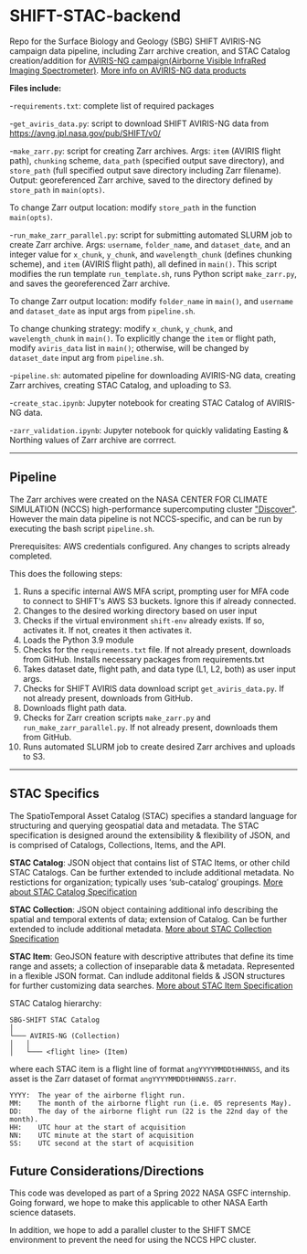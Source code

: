 # SHIFT-STAC-backend
Repo for the Surface Biology and Geology (SBG) SHIFT AVIRIS-NG campaign data pipeline, including Zarr archive creation, and STAC Catalog creation/addition for [AVIRIS-NG campaign(Airborne Visible InfraRed Imaging Spectrometer)](https://avirisng.jpl.nasa.gov). [More info on AVIRIS-NG data products](https://avirisng.jpl.nasa.gov/dataportal/)

**Files include:**

-`requirements.txt`: complete list of required packages

-`get_aviris_data.py`: script to download SHIFT AVIRIS-NG data from https://avng.jpl.nasa.gov/pub/SHIFT/v0/ 

-`make_zarr.py`: script for creating Zarr archives. Args: `item` (AVIRIS flight path), `chunking` scheme, `data_path` (specified output save directory), and `store_path` (full specified output save directory including Zarr filename). Output: georeferenced Zarr archive, saved to the directory defined by `store_path` in `main(opts)`.

To change Zarr output location: modify `store_path` in the function ` main(opts)`.

-`run_make_zarr_parallel.py`: script for submitting automated SLURM job to create Zarr archive. Args: `username`, `folder_name`, and `dataset_date`, and an integer value for `x_chunk`, `y_chunk`, and `wavelength_chunk` (defines chunking scheme), and `item` (AVIRIS flight path), all defined in `main()`. This script modifies the run template `run_template.sh`, runs Python script `make_zarr.py`, and saves the georeferenced Zarr archive. 

To change Zarr output location: modify `folder_name` in `main()`, and `username` and `dataset_date` as input args from `pipeline.sh`.

To change chunking strategy: modify `x_chunk`, `y_chunk`, and `wavelength_chunk` in `main()`. To explicitly change the `item` or flight path, modify `aviris_data` list in `main()`; otherwise, will be changed by `dataset_date` input arg from `pipeline.sh`.

-`pipeline.sh`: automated pipeline for downloading AVIRIS-NG data, creating Zarr archives, creating STAC Catalog, and uploading to S3.

-`create_stac.ipynb`: Jupyter notebook for creating STAC Catalog of AVIRIS-NG data.

-`zarr_validation.ipynb`: Jupyter notebook for quickly validating Easting & Northing values of Zarr archive are corrrect.

--------------------------------------------------------------------------------------------------------

## Pipeline

The Zarr archives were created on the NASA CENTER FOR CLIMATE SIMULATION (NCCS) high-performance supercomputing cluster ["Discover"](https://www.nccs.nasa.gov/systems/discover). However the main data pipeline is not NCCS-specific, and can be run by executing the bash script `pipeline.sh`. 

Prerequisites: AWS credentials configured. Any changes to scripts already completed.

This does the following steps:
1. Runs a specific internal AWS MFA script, prompting user for MFA code to connect to SHIFT's AWS S3 buckets. Ignore this if already connected.
2. Changes to the desired working directory based on user input
3. Checks if the virtual environment `shift-env` already exists. If so, activates it. If not, creates it then activates it.
4. Loads the Python 3.9 module
5. Checks for the `requirements.txt` file. If not already present, downloads from GitHub. Installs necessary packages from requirements.txt
6. Takes dataset date, flight path, and data type (L1, L2, both) as user input args.
7. Checks for SHIFT AVIRIS data download script `get_aviris_data.py`. If not already present, downloads from GitHub.
8. Downloads flight path data.
9. Checks for Zarr creation scripts `make_zarr.py` and `run_make_zarr_parallel.py`. If not already present, downloads them from GitHub.
10. Runs automated SLURM job to create desired Zarr archives and uploads to S3.

--------------------------------------------------------------------------------------------------------

## STAC Specifics
The SpatioTemporal Asset Catalog (STAC) specifies a standard language for structuring and querying geospatial data and metadata. The STAC specification is designed around the extensibility & flexibility of JSON, and is comprised of Catalogs, Collections, Items, and the API.

**STAC Catalog**: JSON object that contains list of STAC Items, or other child STAC Catalogs. Can be further extended to include additional metadata. No restictions for organization; typically uses ‘sub-catalog’ groupings. [More about STAC Catalog Specification](https://github.com/radiantearth/stac-spec/tree/master/catalog-spec)

**STAC Collection**: JSON object containing additional info describing the spatial and temporal extents of data; extension of Catalog. Can be further extended to include additional metadata. [More about STAC Collection Specification](https://github.com/radiantearth/stac-spec/blob/master/collection-spec/collection-spec.md)

**STAC Item**: GeoJSON feature with descriptive attributes that define its time range and assets; a collection of inseparable data & metadata. Represented in a flexible JSON format. Can indlude additonal fields & JSON structures for further customizing data searches. [More about STAC Item Specification](https://github.com/radiantearth/stac-spec/blob/master/item-spec/item-spec.md)

STAC Catalog hierarchy:
```
SBG-SHIFT STAC Catalog 
│
└─── AVIRIS-NG (Collection)
│   │
│   └─── <flight line> (Item)
```
where each STAC item is a flight line of format `angYYYYMMDDtHHNNSS`, and its asset is the Zarr dataset of format `angYYYYMMDDtHHNNSS.zarr`.

```  
YYYY:  The year of the airborne flight run.
MM:    The month of the airborne flight run (i.e. 05 represents May).
DD:    The day of the airborne flight run (22 is the 22nd day of the month).
HH:    UTC hour at the start of acquisition
NN:    UTC minute at the start of acquisition
SS:    UTC second at the start of acquisition
```  
## Future Considerations/Directions
This code was developed as part of a Spring 2022 NASA GSFC internship. Going forward, we hope to make this applicable to other NASA Earth science datasets.

In addition, we hope to add a parallel cluster to the SHIFT SMCE environment to prevent the need for using the NCCS HPC cluster.
